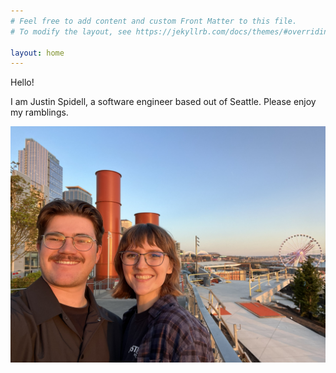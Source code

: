 ```yaml
---
# Feel free to add content and custom Front Matter to this file.
# To modify the layout, see https://jekyllrb.com/docs/themes/#overriding-theme-defaults

layout: home
---
```


Hello!

I am Justin Spidell, a software engineer based out of Seattle. Please enjoy my ramblings.

![A picture of me and my fiance](/_assets/IMG_2147.JPEG "Justin and Kaitlin")
